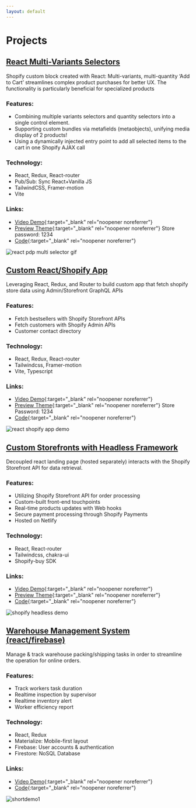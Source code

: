 ```yaml
---
layout: default
---
```


# Projects

<!-- CONTENTFUL_START -->
## [React Multi-Variants Selectors](https://github.com/victorw999/vite-shopify-react-hydrogen-theme-ToM2U-?tab=readme-ov-file#2-pdp-app-one-step-multi-variant-add-to-cart)
Shopify custom block created with React: Multi-variants, multi-quantity ‘Add to Cart’ streamlines complex product purchases for better UX. The functionality is particularly beneficial for specialized products

### Features:
- Combining multiple variants selectors and quantity selectors into a single control element.
- Supporting custom bundles via metafields (metaobjects), unifying media display of 2 products!
- Using a dynamically injected entry point to add all selected items to the cart in one Shopify AJAX call

### Technology:
- React, Redux, React-router
- Pub/Sub: Sync React+Vanilla JS
- TailwindCSS, Framer-motion
- Vite

### Links:
- [Video Demo](https://youtu.be/if6xtNEA810){:target="_blank" rel="noopener noreferrer"}
- [Preview Theme](https://vzine.myshopify.com/products/wild-deodorant-case?preview_theme_id=134018531428){:target="_blank" rel="noopener noreferrer"}  Store password: 1234
- [Code](https://github.com/victorw999/vite-shopify-react-hydrogen-theme-ToM2U-?tab=readme-ov-file#2-pdp-app-one-step-multi-variant-add-to-cart){:target="_blank" rel="noopener noreferrer"}

![react pdp multi selector gif](https://images.ctfassets.net/db6gfg5vs1vk/3jk1nwe5qICgzKfjDJAvjB/a8e687c5f921e88cd20c529bd01c1862/react_pdp_multi_selector.gif)
          
## [Custom React/Shopify App](https://github.com/victorw999/vite-shopify-react-hydrogen-theme-ToM2U-?tab=readme-ov-file#1-react-app-for-shopify-store)
Leveraging React, Redux, and Router to build custom app that fetch shopify store data using Admin/Storefront GraphQL APIs

### Features:
- Fetch bestsellers with Shopify Storefront APIs
- Fetch customers with Shopify Admin APIs
- Customer contact directory

### Technology:
- React, Redux, React-router
- Tailwindcss, Framer-motion
- Vite, Typescript

### Links:
- [Video Demo](https://youtu.be/-xxTLYyh8go){:target="_blank" rel="noopener noreferrer"}
- [Preview Theme](https://vzine.myshopify.com/?preview_theme_id=134018531428){:target="_blank" rel="noopener noreferrer"}   Store Password: 1234
- [Code](https://github.com/victorw999/vite-shopify-react-hydrogen-theme-ToM2U-?tab=readme-ov-file#1-react-app-for-shopify-store){:target="_blank" rel="noopener noreferrer"}

![react shopify app demo](https://images.ctfassets.net/db6gfg5vs1vk/2eGpwsZkF6uzBIUfE5LtUz/01e134f12aa9211dfce132c4fcd25b13/react_shopify_app_demo.gif)
          
## [Custom Storefronts with Headless Framework](https://github.com/victorw999/shopiy-headless-react-x6rzqeVa)
Decoupled react landing page (hosted separately) interacts with the Shopify Storefront API for data retrieval.

### Features:
- Utilizing Shopify Storefront API for order processing
- Custom-built front-end touchpoints
- Real-time products updates with Web hooks
- Secure payment processing through Shopify Payments
- Hosted on Netlify

### Technology:
- React, React-router
- Tailwindcss, chakra-ui
- Shopify-buy SDK

### Links:
- [Video Demo](https://youtu.be/dSX9uwD-H7E){:target="_blank" rel="noopener noreferrer"}
- [Preview Theme](https://shopiy-headless-react-x6rzqeva.netlify.app/){:target="_blank" rel="noopener noreferrer"}
- [Code](https://github.com/victorw999/shopiy-headless-react-x6rzqeVa){:target="_blank" rel="noopener noreferrer"}

![shopify headless demo](https://images.ctfassets.net/db6gfg5vs1vk/7r7xLm5WB8bKpGv0pFVBu5/1e599c66bc3490c15539d2b0a67c66df/shopify_headless_demo.gif)
          
## [Warehouse Management System (react/firebase)](https://github.com/victorw999/warehouse_demo)
Manage & track warehouse packing/shipping tasks in order to streamline the operation for online orders.

### Features:
- Track workers task duration
- Realtime inspection by supervisor
- Realtime inventory alert
- Worker efficiency report

### Technology:
- React, Redux
- Materialize: Mobile-first layout
- Firebase: User accounts & authentication
- Firestore: NoSQL Database

### Links:
- [Video Demo](https://youtu.be/xh8hlcQzXGM){:target="_blank" rel="noopener noreferrer"}
- [Code](https://github.com/victorw999/warehouse_demo){:target="_blank" rel="noopener noreferrer"}

![shortdemo1](https://images.ctfassets.net/db6gfg5vs1vk/73PekG3Uo3ZjqgQH9NlKXZ/8b81c9bdf27a0218ddec62f2b817a77c/shortdemo1.gif)
          
<!-- CONTENTFUL_END -->